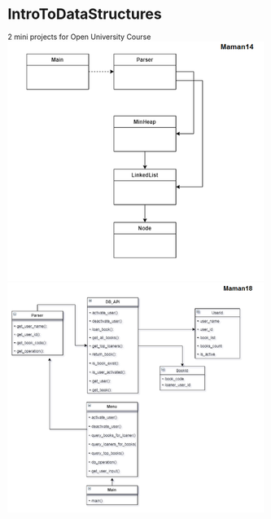 # IntroToDataStructures
2 mini projects for Open University Course
![Image description](https://github.com/madaniel/IntroToDataStructures/blob/master/docs/maman14.png)
![Image description](https://github.com/madaniel/IntroToDataStructures/blob/master/docs/maman18.png)


